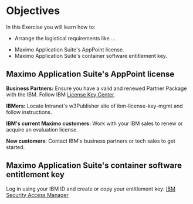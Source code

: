# Objectives
In this Exercise you will learn how to:

* Arrange the logistical requirements like ...

- Maximo Application Suite's AppPoint license.
- Maximo Application Suite's container software entitlement key.

## Maximo Application Suite's AppPoint license

**Business Partners:** Ensure you have a valid and renewed Partner Package with the IBM. Follow IBM [License Key Center](https://www.ibm.com/support/pages/ibm-support-licensing-start-page).

**IBMers:** Locate Intranet's w3Publisher site of ibm-license-key-mgmt and follow instructions.

**IBM's current Maximo customers:** Work with your IBM sales to renew or acquire an evaluation license.

**New customers**: Contact IBM's business partners or tech sales to get started.

## Maximo Application Suite's container software entitlement key

Log in using your IBM ID and create or copy your entitlement key: [IBM Security Access Manager](https://myibm.ibm.com/products-services/containerlibrary)